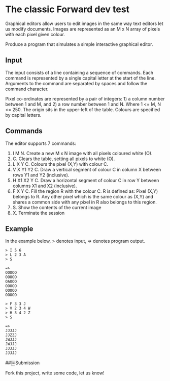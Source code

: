 # The classic Forward dev test

Graphical editors allow users to edit images in the same way text editors let us modify documents. Images are represented as an M x N array of pixels with each pixel given colour.

Produce a program that simulates a simple interactive graphical editor.

## Input

The input consists of a line containing a sequence of commands. Each command is represented by a single capital letter at the start of the line. Arguments to the command are separated by spaces and follow the command character.

Pixel co-ordinates are represented by a pair of integers: 1) a column number between 1 and M, and 2) a row number between 1 and N. Where 1 <= M, N <= 250. The origin sits in the upper-left of the table. Colours are specified by capital letters.

## Commands

The editor supports 7 commands:

1. I M N. Create a new M x N image with all pixels coloured white (O).
2. C. Clears the table, setting all pixels to white (O).
3. L X Y C. Colours the pixel (X,Y) with colour C.
4. V X Y1 Y2 C. Draw a vertical segment of colour C in column X between rows Y1 and Y2 (inclusive).
5. H X1 X2 Y C. Draw a horizontal segment of colour C in row Y between columns X1 and X2 (inclusive).
6. F X Y C. Fill the region R with the colour C. R is defined as: Pixel (X,Y) belongs to R. Any other pixel which is the same colour as (X,Y) and shares a common side with any pixel in R also belongs to this region.
7. S. Show the contents of the current image
8. X. Terminate the session

## Example

In the example below, > denotes input, => denotes program output.

```
> I 5 6
> L 2 3 A
> S

=>
OOOOO
OOOOO
OAOOO
OOOOO
OOOOO
OOOOO

> F 3 3 J
> V 2 3 4 W
> H 3 4 2 Z
> S

=>
JJJJJ
JJZZJ
JWJJJ
JWJJJ
JJJJJ
JJJJJ
```

##￼Submission

Fork this project, write some code, let us know!
